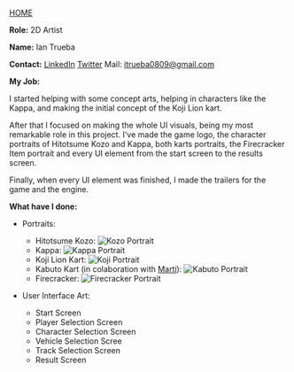 [HOME](index.md)

**Role:** 2D Artist

**Name:** Ian Trueba

**Contact:**
[LinkedIn](https://www.linkedin.com/in/ian-trueba-l%C3%B3pez-051baba3/)
[Twitter](https://twitter.com/ian_trueba)
Mail: itrueba0809@gmail.com

**My Job:**

I started helping with some concept arts, helping in characters like the Kappa, and making the initial concept of the Koji Lion kart.

After that I focused on making the whole UI visuals, being my most remarkable role in this project. I've made the game logo, the character portraits of Hitotsume Kozo and Kappa, both karts portraits, the Firecracker Item portrait and every UI element from the start screen to the results screen.

Finally, when every UI element was finished, I made the trailers for the game and the engine.

**What have I done:**
* Portraits:
  * Hitotsume Kozo:
  ![Kozo Portrait](http://i.imgur.com/TLpfsy7.png)
  * Kappa:
  ![Kappa Portrait](http://i.imgur.com/uAt6V8F.png)
  * Koji Lion Kart:
  ![Koji Portrait](http://i.imgur.com/9QTF1AI.png)
  * Kabuto Kart (in colaboration with [Martí](mpinos.db)):
  ![Kabuto Portrait](http://i.imgur.com/jeTTKKY.png)
  * Firecracker:
  ![Firecracker Portrait](http://i.imgur.com/Z70s4eL.png)

* User Interface Art:
  * Start Screen
  * Player Selection Screen
  * Character Selection Screen
  * Vehicle Selection Scree
  * Track Selection Screen
  * Result Screen
  
  
